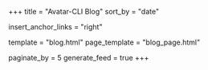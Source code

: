 +++
title = "Avatar-CLI Blog"
sort_by = "date"

insert_anchor_links = "right"

template = "blog.html"
page_template = "blog_page.html"

paginate_by = 5
generate_feed = true
+++
